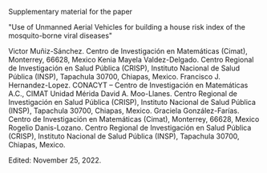 Supplementary material for the paper

"Use of Unmanned Aerial Vehicles for building a house risk index of the mosquito-borne viral diseases"

Victor Muñiz-Sánchez. Centro de Investigación en Matemáticas (Cimat), Monterrey, 66628, Mexico
Kenia Mayela Valdez-Delgado. Centro Regional de Investigación en Salud Pública (CRISP), Instituto Nacional de Salud Pública (INSP), Tapachula 30700, Chiapas, Mexico.
Francisco J. Hernandez-Lopez. CONACYT – Centro de Investigación en Matemáticas A.C., CIMAT Unidad Mérida
David A. Moo-Llanes. Centro Regional de Investigación en Salud Pública (CRISP), Instituto Nacional de Salud Pública (INSP), Tapachula 30700, Chiapas, Mexico.
Graciela González-Farías. Centro de Investigación en Matemáticas (Cimat), Monterrey, 66628, Mexico
Rogelio Danis-Lozano. Centro Regional de Investigación en Salud Pública (CRISP), Instituto Nacional de Salud Pública (INSP), Tapachula 30700, Chiapas, Mexico.

Edited: November 25, 2022.
